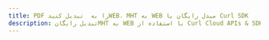 ---title: PDF را به  تبدیل کنیدWEB، MHT به WEB مبدل رایگان یا Curl SDKdescription: تبدیل رایگانMHT به WEB با استفاده از Curl Cloud APIs & SDK همچنین اسناد PDF را در Cloud ایجاد، ویرایش و رندر کنید.---
